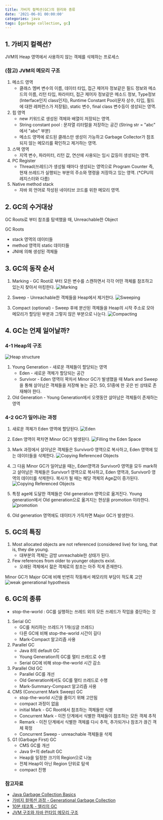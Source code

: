 ```yaml
---
title: 가비지 컬렉션(GC)의 원리와 종류
date: '2021-06-01 00:00:00'
categories: java
tags: [garbage collection, gc]
---
```


## 1. 가비지 컬렉션?

JVM의 Heap 영역에서 사용하지 않는 객체를 삭제하는 프로세스

### (참고) JVM의 메모리 구조

1. 메소드 영역
   * 클래스 멤버 변수의 이름, 데이터 타입, 접근 제어자 정보같은 필드 정보와 메소드의 이름, 리턴 타입, 파라미터, 접근 제어자 정보같은 메소드 정보, Type정보(Interface인지 class인지), Runtime Constant Pool(문자 상수, 타입, 필드에 대한 레퍼런스가 저장됨), static 변수, final class 변수등이 생성되는 영역.
1. 힙 영역
   * new 키워드로 생성된 객체와 배열이 저장되는 영역.
   * String constant pool : 문자열 리터럴을 저장하는 공간 (String str = "abc" 에서 "abc" 부분)
   * 메소드 영역에 로드된 클래스만 생성이 가능하고 Garbage Collector가 참조되지 않는 메모리를 확인하고 제거하는 영역.
1. 스택 영역
   * 지역 변수, 파라미터, 리턴 값, 연산에 사용되는 임시 값등이 생성되는 영역.
1. PC Register
   * Thread(쓰레드)가 생성될 때마다 생성되는 영역으로 Program Counter 즉, 현재 쓰레드가 실행되는 부분의 주소와 명령을 저장하고 있는 영역. (*CPU의 레지스터와 다름)
1. Native method stack
   * 자바 외 언어로 작성된 네이티브 코드를 위한 메모리 영역.

## 2. GC의 수거대상

GC Roots로 부터 참조를 탐색했을 때, Unreachable한 Object

GC Roots
* stack 영역의 데이터들
* method 영역의 static 데이터들
* JNI에 의해 생성된 객체들

## 3. GC의 동작 순서

1. Marking - GC Root로 부터 모든 변수를 스캔하면서 각각 어떤 객체를 참조하고 있는지 찾아서 마킹한다.
![Marking](https://www.oracle.com/webfolder/technetwork/tutorials/obe/java/gc01/images/gcslides/Slide3.png)

1. Sweep - Unreachable한 객체들을 Heap에서 제거한다.
![Sweeping](https://www.oracle.com/webfolder/technetwork/tutorials/obe/java/gc01/images/gcslides/Slide1b.png)

1. Compact (optional) - Sweep 후에 분산된 객체들을 Heap의 시작 주소로 모아 메모리가 할당된 부분과 그렇지 않은 부분으로 나눈다.
![Compacting](https://www.oracle.com/webfolder/technetwork/tutorials/obe/java/gc01/images/gcslides/Slide4.png)

## 4. GC는 언제 일어날까?

### 4-1 Heap의 구조

![Heap structure](https://www.oracle.com/webfolder/technetwork/tutorials/obe/java/gc01/images/gcslides/Slide5.png)

1. Young Generation - 새로운 객체들이 할당되는 영역
    * Eden - 새로운 객체가 할당되는 공간
    * Survivor - Eden 영역이 꽉차서 Minor GC가 발생했을 때 Mark and Sweep을 통해 살아남은 객체들을 저장해 놓는 공간. S0, S1중에 한 곳은 빈 상태로 존재해야 한다.
1. Old Generation - Young Generation에서 오랫동안 살아남은 객체들이 존재하는 영역

### 4-2 GC가 일어나는 과정

1. 새로운 객체가 Eden 영역에 할당된다.
![Eden](https://www.oracle.com/webfolder/technetwork/tutorials/obe/java/gc01/images/gcslides/Slide13.png)

1. Eden 영역이 꽉차면 Minor GC가 발생된다.
![Filling the Eden Space](https://www.oracle.com/webfolder/technetwork/tutorials/obe/java/gc01/images/gcslides/Slide14.png)

1. Mark 과정에서 살아남은 객체들은 Survivor0 영역으로 복사하고, Eden 영역에 있는 데이터들을 삭제한다.
![Copying Referenced Objects](https://www.oracle.com/webfolder/technetwork/tutorials/obe/java/gc01/images/gcslides/Slide6.png)

1. 그 다음 Minor GC가 일어났을 때는, Eden영역과 Survivor0 영역을 모두 mark하고 살아남은 객체들은 Survivor1 영역으로 복사하고, Eden 영역과, Survivor0 영역의 데이터를 삭제한다. 복사가 될 때는 해당 객체의 Age값이 증가된다.
![Copying Referenced Objects](https://www.oracle.com/webfolder/technetwork/tutorials/obe/java/gc01/images/gcslides/Slide8.png)

1. 특정 age에 도달한 객체들은 Old generation 영역으로 옮겨진다. Young generation에서 Old generation으로 옮겨지는 현상을 promotion 이라한다.
![promotion](https://www.oracle.com/webfolder/technetwork/tutorials/obe/java/gc01/images/gcslides/Slide7.png)

1. Old generation 영역에도 데이터가 가득차면 Major GC가 발생한다.

## 5. GC의 특징

1. Most allocated objects are not referenced (considered live) for long, that is, they die young.
   * 대부분의 객체는 금방 unreachable한 상태가 된다.
1. Few references from older to younger objects exist.
   * 오래된 객체에서 젊은 객체로의 참조는 아주 적게 존재한다.

Minor GC가 Major GC에 비해 빈번히 작동해서 메모리의 부담이 적도록 고안
![weak generational hypothesis](https://www.oracle.com/webfolder/technetwork/tutorials/obe/java/gc01/images/ObjectLifetime.gif)

## 6. GC의 종류

* stop-the-world : GC를 실행하는 쓰레드 외의 모든 쓰레드가 작업을 중단하는 것

1. Serial GC
   * GC를 처리하는 쓰레드가 1개(싱글 쓰레드)
   * 다른 GC에 비해 stop-the-world 시간이 길다
   * Mark-Compact 알고리즘 사용
1. Parallel GC
   * Java 8의 default GC
   * Young Generation의 GC를 멀티 쓰레드로 수행
   * Serial GC에 비해 stop-the-world 시간 감소
1. Parallel Old GC
   * Parallel GC를 개선
   * Old Generation에서도 GC를 멀티 쓰레드로 수행
   * Mark-Summary-Compact 알고리즘 사용
1. CMS (Concurrent Mark Sweep) GC
   * stop-the-world 시간을 줄이기 위해 고안됨
   * compact 과정이 없음
   * initial Mark - GC Root에서 참조하는 객체들만 식별
   * Concurrent Mark - 이전 단계에서 식별한 객체들이 참조하는 모든 객체 추적
   * Remark - 이전 단계에서 식별한 객체를 다시 추적, 추가되거나 참조가 끊긴 객체 확정
   * Concurrent Sweep - unreachable 객체들을 삭제
1. G1 (Garbage First) GC
   * CMS GC를 개선
   * Java 9+의 default GC
   * Heap을 일정한 크기의 Region으로 나눔
   * 전체 Heap이 아닌 Region 단위로 탐색
   * compact 진행

### 참고자료
* <a href="https://www.oracle.com/webfolder/technetwork/tutorials/obe/java/gc01/index.html" target="_blank">Java Garbage Collection Basics</a>
* <a href="https://d2.naver.com/helloworld/1329" target="_blank">가비지 컬렉션 과정 - Generational Garbage Collection</a>
* <a href="https://youtu.be/Fe3TVCEJhzo" target="_blank">10분 테코톡 - 엘리의 GC</a>
* <a href="https://jeong-pro.tistory.com/148" target="_blank">JVM 구조와 자바 런타임 메모리 구조</a>
